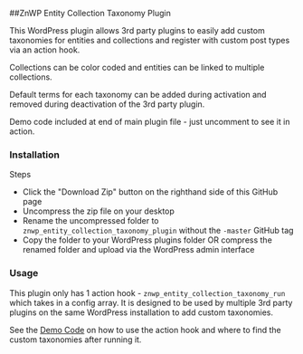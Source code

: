 ##ZnWP Entity Collection Taxonomy Plugin

This WordPress plugin allows 3rd party plugins to easily add custom taxonomies for entities and collections and register with custom post types via an action hook.

Collections can be color coded and entities can be linked to multiple collections.

Default terms for each taxonomy can be added during activation and removed during deactivation of the 3rd party plugin.

Demo code included at end of main plugin file - just uncomment to see it in action.

### Installation
Steps
  - Click the "Download Zip" button on the righthand side of this GitHub page
  - Uncompress the zip file on your desktop
  - Rename the uncompressed folder to `znwp_entity_collection_taxonomy_plugin` without the `-master` GitHub tag
  - Copy the folder to your WordPress plugins folder OR compress the renamed folder and upload via the WordPress admin interface

### Usage
This plugin only has 1 action hook - `znwp_entity_collection_taxonomy_run` which takes in a config array. It is designed to be used by multiple 3rd party plugins on the same WordPress installation to add custom taxonomies.

See the [Demo Code](https://raw.githubusercontent.com/zionsg/ZnWP-Entity-Collection-Taxonomy-Plugin/master/demo.php) on how to use the action hook and where to find the custom taxonomies after running it.
